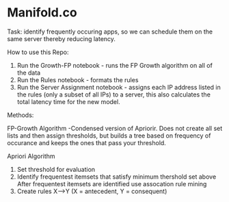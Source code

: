 # Manifold.co

Task: identify frequently occuring apps, so we can schedule them on the same server thereby reducing latency.

How to use this Repo:

1. Run the Growth-FP notebook - runs the FP Growth algorithm on all of the data
2. Run the Rules notebook - formats the rules
3. Run the Server Assignment notebook - assigns each IP address listed in the rules (only a subset of all IPs) to a server, this also calculates the total latency time for the new model.

Methods: 

FP-Growth Algorithm
-Condensed version of Apriorir. Does not create all set lists and then assign thresholds, but builds a tree based on frequency of occurance and keeps the ones that pass your threshold.

Apriori Algorithm
1. Set threshold for evaluation
2. Identify frequentest itemsets that satisfy minimum thershold set above
After frequentest itemsets are identified use assocation rule mining
3. Create rules X-->Y (X = antecedent, Y = consequent)

